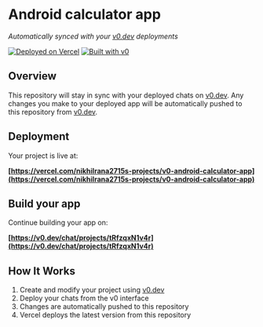 # Android calculator app

*Automatically synced with your [v0.dev](https://v0.dev) deployments*

[![Deployed on Vercel](https://img.shields.io/badge/Deployed%20on-Vercel-black?style=for-the-badge&logo=vercel)](https://vercel.com/nikhilrana2715s-projects/v0-android-calculator-app)
[![Built with v0](https://img.shields.io/badge/Built%20with-v0.dev-black?style=for-the-badge)](https://v0.dev/chat/projects/tRfzqxN1v4r)

## Overview

This repository will stay in sync with your deployed chats on [v0.dev](https://v0.dev).
Any changes you make to your deployed app will be automatically pushed to this repository from [v0.dev](https://v0.dev).

## Deployment

Your project is live at:

**[https://vercel.com/nikhilrana2715s-projects/v0-android-calculator-app](https://vercel.com/nikhilrana2715s-projects/v0-android-calculator-app)**

## Build your app

Continue building your app on:

**[https://v0.dev/chat/projects/tRfzqxN1v4r](https://v0.dev/chat/projects/tRfzqxN1v4r)**

## How It Works

1. Create and modify your project using [v0.dev](https://v0.dev)
2. Deploy your chats from the v0 interface
3. Changes are automatically pushed to this repository
4. Vercel deploys the latest version from this repository


